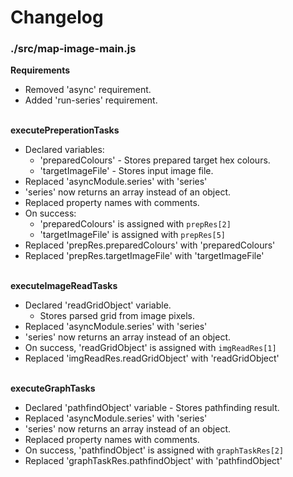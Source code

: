 # Changelog

### ./src/map-image-main.js

**Requirements**
* Removed 'async' requirement.
* Added 'run-series' requirement.

\
**executePreperationTasks**
* Declared variables:
	* 'preparedColours' - Stores prepared target hex colours.
	* 'targetImageFile' - Stores input image file.
* Replaced 'asyncModule.series' with 'series'
* 'series' now returns an array instead of an object.
* Replaced property names with comments.
* On success:
	* 'preparedColours' is assigned with `prepRes[2]`
	* 'targetImageFile' is assigned with `prepRes[5]`
* Replaced 'prepRes.preparedColours' with 'preparedColours'
* Replaced 'prepRes.targetImageFile' with 'targetImageFile'

\
**executeImageReadTasks**
* Declared 'readGridObject' variable.
	* Stores parsed grid from image pixels.
* Replaced 'asyncModule.series' with 'series'
* 'series' now returns an array instead of an object.
* On success, 'readGridObject' is assigned with `imgReadRes[1]`
* Replaced 'imgReadRes.readGridObject' with 'readGridObject'

\
**executeGraphTasks**
* Declared 'pathfindObject' variable - Stores pathfinding result.
* Replaced 'asyncModule.series' with 'series'
* 'series' now returns an array instead of an object.
* Replaced property names with comments.
* On success, 'pathfindObject' is assigned with `graphTaskRes[2]`
* Replaced 'graphTaskRes.pathfindObject' with 'pathfindObject'
